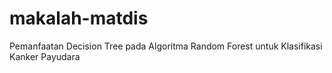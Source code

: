 # makalah-matdis
Pemanfaatan Decision Tree pada Algoritma Random Forest untuk Klasifikasi Kanker Payudara
